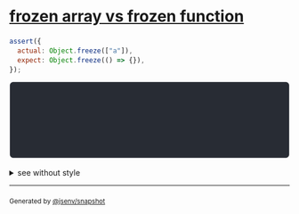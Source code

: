 # [frozen array vs frozen function](../../object_integrity.test.js#L70)

```js
assert({
  actual: Object.freeze(["a"]),
  expect: Object.freeze(() => {}),
});
```

![img](throw.svg)

<details>
  <summary>see without style</summary>

```console
AssertionError: actual and expect are different

actual: Object.freeze([
  "a",
])
expect: Object.freeze(() => {
  [source code],
})
```

</details>


---

<sub>
  Generated by <a href="https://github.com/jsenv/core/tree/main/packages/tooling/snapshot">@jsenv/snapshot</a>
</sub>
